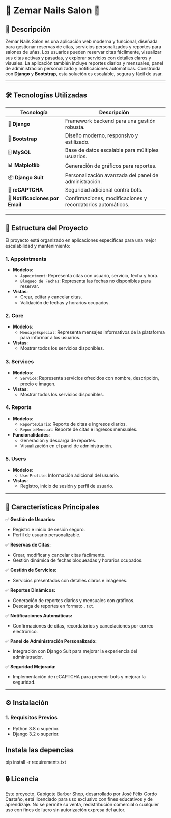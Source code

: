 # 💅 **Zemar Nails Salon** 🌟

## 📝 **Descripción**

Zemar Nails Salon es una aplicación web moderna y funcional, diseñada para gestionar reservas de citas, servicios personalizados y reportes para salones de uñas. Los usuarios pueden reservar citas fácilmente, visualizar sus citas activas y pasadas, y explorar servicios con detalles claros y visuales. La aplicación también incluye reportes diarios y mensuales, panel de administración personalizado y notificaciones automáticas. Construida con **Django** y **Bootstrap**, esta solución es escalable, segura y fácil de usar.

---

## 🛠️ **Tecnologías Utilizadas**

| **Tecnología**    | **Descripción**                                |
|--------------------|-----------------------------------------------|
| 🐍 **Django**      | Framework backend para una gestión robusta.  |
| 🎨 **Bootstrap**   | Diseño moderno, responsivo y estilizado.     |
| 🗄️ **MySQL**       | Base de datos escalable para múltiples usuarios. |
| 📊 **Matplotlib**  | Generación de gráficos para reportes.        |
| 📦 **Django Suit** | Personalización avanzada del panel de administración. |
| 🔐 **reCAPTCHA**   | Seguridad adicional contra bots.             |
| 🔔 **Notificaciones por Email** | Confirmaciones, modificaciones y recordatorios automáticos. |

---

## 📂 **Estructura del Proyecto**

El proyecto está organizado en aplicaciones específicas para una mejor escalabilidad y mantenimiento:

### 1. **Appointments**

- **Modelos**: 
  - `Appointment`: Representa citas con usuario, servicio, fecha y hora.
  - `Bloqueo de Fechas`: Representa las fechas no disponibles para reservar.
- **Vistas**: 
  - Crear, editar y cancelar citas.
  - Validación de fechas y horarios ocupados.

### 2. **Core**

- **Modelos**: 
  - `MensajeEspecial`: Representa mensajes informativos de la plataforma para informar a los usuarios.
- **Vistas**: 
  - Mostrar todos los servicios disponibles.

### 3. **Services**

- **Modelos**: 
  - `Service`: Representa servicios ofrecidos con nombre, descripción, precio e imagen.
- **Vistas**: 
  - Mostrar todos los servicios disponibles.

### 4. **Reports**

- **Modelos**: 
  - `ReporteDiario`: Reporte de citas e ingresos diarios.
  - `ReporteMensual`: Reporte de citas e ingresos mensuales.
- **Funcionalidades**: 
  - Generación y descarga de reportes.
  - Visualización en el panel de administración.

### 5. **Users**

- **Modelos**: 
  - `UserProfile`: Información adicional del usuario.
- **Vistas**: 
  - Registro, inicio de sesión y perfil de usuario.

---

## 🚀 **Características Principales**

✅ **Gestión de Usuarios:**  
- Registro e inicio de sesión seguro.
- Perfil de usuario personalizable.

✅ **Reservas de Citas:**  
- Crear, modificar y cancelar citas fácilmente.
- Gestión dinámica de fechas bloqueadas y horarios ocupados.

✅ **Gestión de Servicios:**  
- Servicios presentados con detalles claros e imágenes.

✅ **Reportes Dinámicos:**  
- Generación de reportes diarios y mensuales con gráficos.
- Descarga de reportes en formato `.txt`.

✅ **Notificaciones Automáticas:**  
- Confirmaciones de citas, recordatorios y cancelaciones por correo electrónico.

✅ **Panel de Administración Personalizado:**  
- Integración con Django Suit para mejorar la experiencia del administrador.

✅ **Seguridad Mejorada:**  
- Implementación de reCAPTCHA para prevenir bots y mejorar la seguridad.

---

## ⚙️ **Instalación**

### **1. Requisitos Previos**
- Python 3.8 o superior.
- Django 3.2 o superior.

## Instala las depencias

pip install -r requirements.txt


## 🔒 Licencia

Este proyecto, Cabigote Barber Shop, desarrollado por José Félix Gordo Castaño, está licenciado para uso exclusivo con fines educativos y de aprendizaje. No se permite su venta, redistribución comercial o cualquier uso con fines de lucro sin autorización expresa del autor.